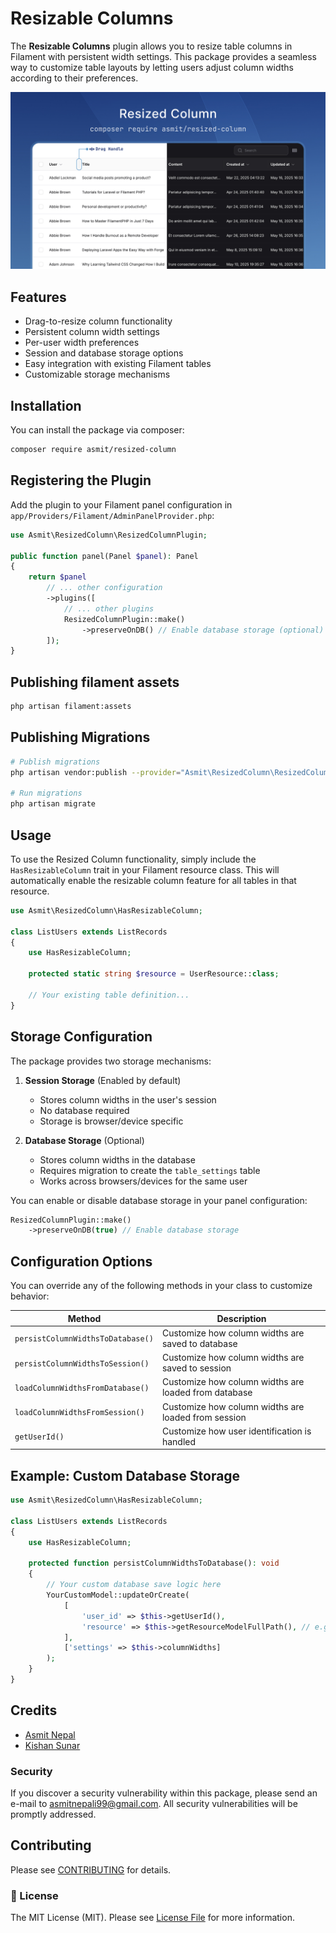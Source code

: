 # Resizable Columns

The **Resizable Columns** plugin allows you to resize table columns in Filament with persistent width settings. This package provides a seamless way to customize table layouts by letting users adjust column widths according to their preferences.

![Resized Column](https://raw.githubusercontent.com/AsmitNepali/resized-column/refs/heads/main/images/cover.jpg)

## Features
- Drag-to-resize column functionality
- Persistent column width settings
- Per-user width preferences
- Session and database storage options
- Easy integration with existing Filament tables
- Customizable storage mechanisms

## Installation
You can install the package via composer:

```bash
composer require asmit/resized-column
```

## Registering the Plugin

Add the plugin to your Filament panel configuration in `app/Providers/Filament/AdminPanelProvider.php`:

```php
use Asmit\ResizedColumn\ResizedColumnPlugin;

public function panel(Panel $panel): Panel
{
    return $panel
        // ... other configuration
        ->plugins([
            // ... other plugins
            ResizedColumnPlugin::make()
                ->preserveOnDB() // Enable database storage (optional)
        ]);
}
```
## Publishing filament assets
```bash
php artisan filament:assets
```

## Publishing Migrations
```bash
# Publish migrations
php artisan vendor:publish --provider="Asmit\ResizedColumn\ResizedColumnServiceProvider" --tag=resized-column-migrations

# Run migrations
php artisan migrate
```

## Usage
To use the Resized Column functionality, simply include the `HasResizableColumn` trait in your Filament resource class. This will automatically enable the resizable column feature for all tables in that resource.
```php
use Asmit\ResizedColumn\HasResizableColumn;

class ListUsers extends ListRecords
{
    use HasResizableColumn;

    protected static string $resource = UserResource::class;
    
    // Your existing table definition...
}
```

## Storage Configuration

The package provides two storage mechanisms:

1. **Session Storage** (Enabled by default)
   - Stores column widths in the user's session
   - No database required
   - Storage is browser/device specific

2. **Database Storage** (Optional)
   - Stores column widths in the database
   - Requires migration to create the `table_settings` table
   - Works across browsers/devices for the same user

You can enable or disable database storage in your panel configuration:

```php
ResizedColumnPlugin::make()
    ->preserveOnDB(true) // Enable database storage
```

## Configuration Options

You can override any of the following methods in your class to customize behavior:

| Method | Description |
|--------|-------------|
| `persistColumnWidthsToDatabase()` | Customize how column widths are saved to database |
| `persistColumnWidthsToSession()` | Customize how column widths are saved to session |
| `loadColumnWidthsFromDatabase()` | Customize how column widths are loaded from database |
| `loadColumnWidthsFromSession()` | Customize how column widths are loaded from session |
| `getUserId()` | Customize how user identification is handled |

## Example: Custom Database Storage

```php
use Asmit\ResizedColumn\HasResizableColumn;

class ListUsers extends ListRecords
{
    use HasResizableColumn;
    
    protected function persistColumnWidthsToDatabase(): void
    {
        // Your custom database save logic here
        YourCustomModel::updateOrCreate(
            [
                'user_id' => $this->getUserId(),
                'resource' => $this->getResourceModelFullPath(), // e.g., 'App\Models\User'
            ],
            ['settings' => $this->columnWidths]
        );
    }
}
```

## Credits
- [Asmit Nepal][link-asmit]
- [Kishan Sunar][link-kishan]

### Security

If you discover a security vulnerability within this package, please send an e-mail to asmitnepali99@gmail.com. All security vulnerabilities will be promptly addressed.

## Contributing
Please see [CONTRIBUTING](CONTRIBUTING.md) for details.

### 📄 License
The MIT License (MIT). Please see [License File](LICENSE.txt) for more information.

[link-asmit]: https://github.com/AsmitNepali
[link-kishan]: https://github.com/Kishan-Sunar
